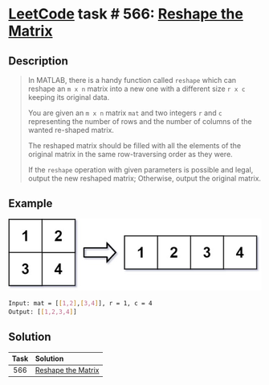 # [LeetCode][leetcode] task # 566: [Reshape the Matrix][task]

Description
-----------

> In MATLAB, there is a handy function called `reshape` which can reshape an `m x n` matrix
> into a new one with a different size `r x c` keeping its original data.
> 
> You are given an `m x n` matrix `mat` and two integers `r` and `c`
> representing the number of rows and the number of columns of the wanted re-shaped matrix.
> 
> The reshaped matrix should be filled with all the elements of the original matrix
> in the same row-traversing order as they were.
> 
> If the `reshape` operation with given parameters is possible and legal,
> output the new reshaped matrix; Otherwise, output the original matrix.

 Example
-------

![matrix.png](image/matrix.png)

```sh
Input: mat = [[1,2],[3,4]], r = 1, c = 4
Output: [[1,2,3,4]]
```

Solution
--------

| Task | Solution                       |
|:----:|:-------------------------------|
| 566  | [Reshape the Matrix][solution] |


[leetcode]: <http://leetcode.com/>
[task]: <https://leetcode.com/problems/reshape-the-matrix/>
[solution]: <https://github.com/wellaxis/praxis-leetcode/blob/main/src/main/java/com/witalis/praxis/leetcode/task/h6/p566/option/Practice.java>

